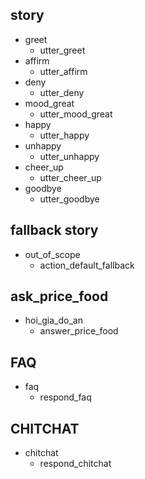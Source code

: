 ## story 
* greet
  - utter_greet
* affirm  
  - utter_affirm
* deny
  - utter_deny
* mood_great
  - utter_mood_great
* happy
  - utter_happy
* unhappy
  - utter_unhappy
* cheer_up
  - utter_cheer_up
* goodbye
  - utter_goodbye

## fallback story
* out_of_scope
  - action_default_fallback

## ask_price_food
* hoi_gia_do_an
  - answer_price_food


## FAQ
* faq
   - respond_faq

## CHITCHAT
* chitchat
   - respond_chitchat

